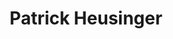---
title: Patrick Heusinger
redirect_from: 
  - /people/paddy-heusinger
layout: people
image: 
image_credit: 
image_alt: 
image_caption: 
details:
  Website: 
  Facebook:
  Twitter: 
  Instagram: 
  LinkedIn: 
  IBDB: Patrick Heusinger | patrick-heusinger-392417
  IMDb: Patrick Heusinger | nm2410069
  Wikipedia: Patrick Heusinger | Patrick_Heusinger
---